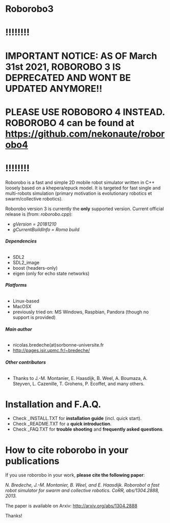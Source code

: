 Roborobo3
=========

# !!!!!!!!
# IMPORTANT NOTICE: AS OF March 31st 2021, ROBOROBO 3 IS DEPRECATED AND WONT BE UPDATED ANYMORE!! 
# PLEASE USE ROBOBORO 4 INSTEAD. ROBOROBO 4 can be found at https://github.com/nekonaute/roborobo4
# !!!!!!!!

Roborobo is a fast and simple 2D mobile robot simulator written in C++ loosely based on a khepera/epuck model. It is targeted for fast single and multi-robots simulation (primary motivation is evolutionary robotics et swarm/collective robotics).

Roborobo version 3 is currently the __only__ supported version. Current official release is (from: *roborobo.cpp*):
 * *gVersion = 20181210*
 * *gCurrentBuildInfo = Roma build*

###### __Dependencies__
 * SDL2
 * SDL2_image
 * boost (headers-only)
 * eigen (only for echo state networks) 

###### __Platforms__
 * Linux-based
 * MacOSX
 * previously tried on: MS Windows, Raspbian, Pandora (though no support is provided)

###### __Main author__
 * nicolas.bredeche(at)sorbonne-universite.fr
 * http://pages.isir.upmc.fr/~bredeche/

###### __Other contributors__

 * Thanks to J.-M. Montanier, E. Haasdijk, B. Weel, A. Boumaza, A. Steyven, L. Cazenille, T. Grohens, P. Ecoffet, and many others.

Installation and F.A.Q.
=======================

 * Check _INSTALL.TXT for __installation guide__ (incl. quick start).
 * Check _README.TXT for a __quick introduction__.
 * Check _FAQ.TXT for __trouble shooting__ and __frequently asked questions__.

How to cite roborobo in your publications
=========================================

If you use roborobo in your work, __please cite the following paper__:

*N. Bredeche, J.-M. Montanier, B. Weel, and E. Haasdijk. Roborobo! a fast robot simulator for swarm and collective robotics. CoRR, abs/1304.2888, 2013.*

The paper is available on Arxiv: http://arxiv.org/abs/1304.2888 

Thanks!
